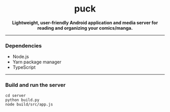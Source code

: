<h1 align="center">puck</h1>  
<p align="center">  
 <b>Lightweight, user-friendly Android application and media server for reading and organizing your comics/manga. </b>  
</p>

<hr>

<h3>Dependencies</h3>

<ul>
    <li>Node.js</li>
    <li>Yarn package manager</li>
    <li>TypeScript</li>
</ul>

<hr>

<h3>Build and run the server</h3>

```
cd server
python build.py
node build/src/app.js
```
